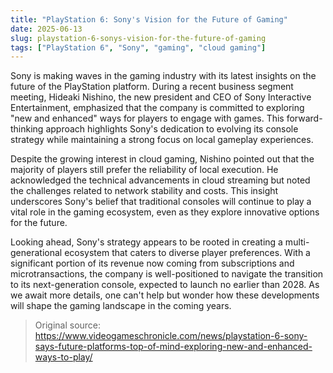 ```yaml
---
title: "PlayStation 6: Sony's Vision for the Future of Gaming"
date: 2025-06-13
slug: playstation-6-sonys-vision-for-the-future-of-gaming
tags: ["PlayStation 6", "Sony", "gaming", "cloud gaming"]
---
```


Sony is making waves in the gaming industry with its latest insights on the future of the PlayStation platform. During a recent business segment meeting, Hideaki Nishino, the new president and CEO of Sony Interactive Entertainment, emphasized that the company is committed to exploring "new and enhanced" ways for players to engage with games. This forward-thinking approach highlights Sony's dedication to evolving its console strategy while maintaining a strong focus on local gameplay experiences.

Despite the growing interest in cloud gaming, Nishino pointed out that the majority of players still prefer the reliability of local execution. He acknowledged the technical advancements in cloud streaming but noted the challenges related to network stability and costs. This insight underscores Sony's belief that traditional consoles will continue to play a vital role in the gaming ecosystem, even as they explore innovative options for the future.

Looking ahead, Sony's strategy appears to be rooted in creating a multi-generational ecosystem that caters to diverse player preferences. With a significant portion of its revenue now coming from subscriptions and microtransactions, the company is well-positioned to navigate the transition to its next-generation console, expected to launch no earlier than 2028. As we await more details, one can't help but wonder how these developments will shape the gaming landscape in the coming years.

> Original source: https://www.videogameschronicle.com/news/playstation-6-sony-says-future-platforms-top-of-mind-exploring-new-and-enhanced-ways-to-play/